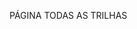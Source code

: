PÁGINA TODAS AS TRILHAS
<html lang="pt-BR"><head>
    <meta charset="UTF-8">
    <meta name="viewport" content="width=device-width, initial-scale=1.0">
    <title>Explore as Trilhas - TrendlyAI</title>
    <link href="https://unpkg.com/@geist-ui/fonts/geist-sans.css" rel="stylesheet">
    <link href="https://fonts.googleapis.com/css2?family=Inter:wght@300;400;500;600&amp;display=swap" rel="stylesheet">
    <script src="https://cdn.tailwindcss.com"></script>
    <script src="https://unpkg.com/lucide@latest/dist/umd/lucide.js"></script>
    <style>
        /* ATUALIZADO: Variável de cor amarela removida */
        :root {}

        .liquid-glass {
            backdrop-filter: blur(20px);
            background-color: rgba(255, 255, 255, 0.08);
            border: 1px solid rgba(255, 255, 255, 0.14);
            box-shadow: 0 8px 24px rgba(0, 0, 0, 0.28);
            border-radius: 16px;
        }

        .liquid-glass-pill {
            backdrop-filter: blur(20px);
            background-color: rgba(255, 255, 255, 0.1);
            border: 1px solid rgba(255, 255, 255, 0.14);
            border-radius: 9999px;
            transition: all 0.3s cubic-bezier(0.16, 1, 0.3, 1);
            cursor: pointer;
        }

        .liquid-glass-pill:hover {
            background-color: rgba(255, 255, 255, 0.15);
            transform: scale(1.05);
        }

        .liquid-glass-pill:active {
            transform: scale(0.97);
        }

        .liquid-glass-tag {
            backdrop-filter: blur(10px);
            background-color: rgba(255, 255, 255, 0.12);
            border: 1px solid rgba(255, 255, 255, 0.16);
            box-shadow: 0 2px 8px rgba(0, 0, 0, 0.2);
            border-radius: 9999px;
            padding: 2px 10px;
            font-size: 11px;
            font-weight: 500;
            color: white;
        }

        .hide-scrollbar::-webkit-scrollbar {
            display: none;
        }

        .hide-scrollbar {
            -ms-overflow-style: none;
            scrollbar-width: none;
        }

        .interactive-card {
            transition: all 0.4s cubic-bezier(0.16, 1, 0.3, 1);
            display: block;
        }

        .interactive-card:hover {
            transform: translateY(-8px) scale(1.02);
            box-shadow: 0 20px 40px rgba(0, 0, 0, 0.4);
        }
        
        .card-glow::before {
            content: '';
            position: absolute;
            inset: 0;
            background: radial-gradient(circle, rgba(255, 255, 255, 0.8) 0%, rgba(255, 255, 255, 0) 70%);
            opacity: 0.1;
            filter: blur(20px);
            mix-blend-mode: screen;
            border-radius: inherit;
            animation: pulse 4s ease-in-out infinite;
            pointer-events: none;
            transition: all 0.4s cubic-bezier(0.16, 1, 0.3, 1);
        }

        @keyframes pulse {
            0%, 100% {
                opacity: 0.08;
                transform: scale(0.95);
            }
            50% {
                opacity: 0.2;
                transform: scale(1.05);
            }
        }

        .animate-entry {
            opacity: 0;
            transform: translateY(20px) scale(0.98);
            animation: slideInFade 0.7s cubic-bezier(0.16, 1, 0.3, 1) forwards;
        }

        .animate-entry.delay-1 {
            animation-delay: 0.15s;
        }

        .animate-entry.delay-2 {
            animation-delay: 0.3s;
        }

        @keyframes slideInFade {
            to {
                opacity: 1;
                transform: translateY(0) scale(1);
            }
        }

        .progress-bar-container {
            height: 6px;
            background-color: rgba(255, 255, 255, 0.1);
            border-radius: 9999px;
            overflow: hidden;
            margin-top: 12px;
        }
        
        /* ATUALIZADO: Cor da barra de progresso alterada para branco */
        .progress-bar-fill {
            width: 0%;
            height: 100%;
            background: white;
            border-radius: 9999px;
            transition: width 0.8s cubic-bezier(0.16, 1, 0.3, 1);
            transition-delay: 0.4s;
        }

        #filters-drawer-container {
            transition: opacity 0.3s ease;
        }

        #drawer-backdrop {
            transition: opacity 0.3s ease-in-out;
        }

        #filters-drawer {
            transition: transform 0.4s cubic-bezier(0.16, 1, 0.3, 1);
        }

        #filters-drawer.open {
            transform: translateY(0) scale(1);
        }

        @media (max-width: 767px) {
            #filters-drawer {
                transform: translateY(100%) scale(1);
            }
        }

        @media (min-width: 768px) {
            #filters-drawer {
                transform: translateY(0) scale(0.95);
                opacity: 0;
            }
            #filters-drawer.open {
                opacity: 1;
            }
        }

        .filter-chip {
            position: relative;
            transition: all 0.2s ease-in-out;
            border: 1px solid transparent;
            margin-right: 8px;
        }
        
        /* ATUALIZADO: Cor da borda do filtro alterada para branco */
        .filter-chip::before {
            content: '';
            position: absolute;
            inset: -1px;
            border-radius: inherit;
            padding: 1px;
            background: white;
            -webkit-mask: linear-gradient(#fff 0 0) content-box, linear-gradient(#fff 0 0);
            -webkit-mask-composite: xor;
            mask-composite: exclude;
            opacity: 0;
            transition: opacity 0.3s ease;
            pointer-events: none;
        }

        .filter-chip:hover {
            transform: scale(1.05);
        }

        .filter-chip:hover::before {
            opacity: 0.7;
        }

        /* ATUALIZADO: Cor do filtro ativo alterada para branco translúcido */
        .filter-chip.active {
            background-color: rgba(255, 255, 255, 0.15);
        }

        .filter-chip.active::before {
            opacity: 1;
        }

        .clamp-2 {
            display: -webkit-box;
            -webkit-line-clamp: 2;
            -webkit-box-orient: vertical;
            overflow: hidden;
        }

        .custom-select-panel {
            backdrop-filter: blur(20px);
            background-color: rgba(30, 30, 35, 0.9);
            border: 1px solid rgba(255, 255, 255, 0.16);
            box-shadow: 0 8px 24px rgba(0, 0, 0, 0.35);
            opacity: 0;
            transform: scale(0.95);
            transform-origin: top;
            pointer-events: none;
            transition: opacity 0.2s ease, transform 0.2s ease;
        }

        .custom-select-panel.open {
            opacity: 1;
            transform: scale(1);
            pointer-events: auto;
        }

        .custom-select-option:hover {
            background-color: rgba(255, 255, 255, 0.05);
        }
        
        /* ATUALIZADO: Cor do texto selecionado alterada para branco */
        .custom-select-option.selected {
            color: white;
        }
    </style>
</head>

<!-- ATUALIZADO: Cor de seleção de texto alterada para branco translúcido -->
<body class="min-h-screen font-['Inter'] text-gray-100 antialiased bg-gray-950 selection:bg-white/20">

    <div style="height: 80px;"></div>

    <main class="mx-auto max-w-7xl px-4 pt-12 pb-12">
        <h1 class="text-3xl text-center md:text-left md:text-4xl font-semibold text-white tracking-tight mb-8 animate-entry" style="font-family: 'Geist', sans-serif;">Explore todas as Trilhas</h1>

        <section class="relative z-30 liquid-glass rounded-2xl mb-8 p-4 animate-entry delay-1">
            <div class="flex flex-col md:flex-row gap-4 mb-4">
                <div class="relative flex-1">
                    <svg xmlns="http://www.w3.org/2000/svg" width="24" height="24" viewBox="0 0 24 24" fill="none" stroke="currentColor" stroke-width="1.5" stroke-linecap="round" stroke-linejoin="round" class="absolute left-4 top-1/2 -translate-y-1/2 w-5 h-5 text-white/50 pointer-events-none z-10"><path d="m21 21-4.34-4.34"></path><circle cx="11" cy="11" r="8"></circle></svg>
                    <!-- ATUALIZADO: Cor do anel de foco alterada para branco -->
                    <input id="search-input" type="text" placeholder="Busque por trilhas, tópicos..." class="w-full bg-white/5 border border-white/10 rounded-lg py-2.5 pl-12 pr-4 text-white placeholder-white/50 focus:outline-none focus:ring-2 focus:ring-white/50">
                </div>
                <div id="custom-select-container" class="relative md:w-52">
                    <!-- ATUALIZADO: Cor do anel de foco alterada para branco -->
                    <button id="custom-select-trigger" type="button" aria-haspopup="listbox" aria-expanded="false" class="w-full flex items-center justify-between bg-white/5 border border-white/10 rounded-lg py-2.5 pl-4 pr-3 text-white focus:outline-none focus:ring-2 focus:ring-white/50">
                        <span id="custom-select-label" class="truncate">Mais relevantes</span>
                        <svg xmlns="http://www.w3.org/2000/svg" width="24" height="24" viewBox="0 0 24 24" fill="none" stroke="currentColor" stroke-width="1.5" stroke-linecap="round" stroke-linejoin="round" class="w-5 h-5 text-white/50 transition-transform"><path d="m6 9 6 6 6-6"></path></svg>
                    </button>
                    <div id="custom-select-panel" role="listbox" class="absolute top-full right-0 mt-2 w-full rounded-lg z-20 p-1 custom-select-panel">
                        <button role="option" aria-selected="true" data-value="top" class="w-full text-left p-2 rounded-md flex items-center justify-between text-sm custom-select-option selected">
                            <span>Mais relevantes</span>
                            <svg xmlns="http://www.w3.org/2000/svg" width="24" height="24" viewBox="0 0 24 24" fill="none" stroke="currentColor" stroke-width="1.5" stroke-linecap="round" stroke-linejoin="round" class="w-4 h-4"><path d="M20 6 9 17l-5-5"></path></svg>
                        </button>
                        <button role="option" aria-selected="false" data-value="recent" class="w-full text-left p-2 rounded-md flex items-center justify-between text-sm custom-select-option">
                            <span>Mais recentes</span>
                            <svg xmlns="http://www.w3.org/2000/svg" width="24" height="24" viewBox="0 0 24 24" fill="none" stroke="currentColor" stroke-width="1.5" stroke-linecap="round" stroke-linejoin="round" class="w-4 h-4 hidden"><path d="M20 6 9 17l-5-5"></path></svg>
                        </button>
                    </div>
                </div>
            </div>
            <div class="flex items-center gap-2">
                <div class="flex-1 overflow-x-auto hide-scrollbar whitespace-nowrap pb-2 -mb-2">
                    <button data-filter-group="categories" data-filter-value="Marketing" class="filter-chip inline-block px-4 py-1.5 rounded-full bg-white/5 text-sm text-white/80 hover:text-white">Marketing</button>
                    <button data-filter-group="categories" data-filter-value="Copywriting" class="filter-chip inline-block px-4 py-1.5 rounded-full bg-white/5 text-sm text-white/80 hover:text-white">Copywriting</button>
                    <button data-filter-group="categories" data-filter-value="Vídeo" class="filter-chip inline-block px-4 py-1.5 rounded-full bg-white/5 text-sm text-white/80 hover:text-white">Vídeo</button>
                    <button data-filter-group="categories" data-filter-value="Social Media" class="filter-chip inline-block px-4 py-1.5 rounded-full bg-white/5 text-sm text-white/80 hover:text-white">Social Media</button>
                </div>
                <button id="open-filters-drawer" class="flex-shrink-0 px-4 py-1.5 rounded-full liquid-glass-pill text-sm flex items-center gap-2">
                    <svg xmlns="http://www.w3.org/2000/svg" width="24" height="24" viewBox="0 0 24 24" fill="none" stroke="currentColor" stroke-width="1.5" stroke-linecap="round" stroke-linejoin="round" class="w-4 h-4"><line x1="21" x2="14" y1="4" y2="4"></line><line x1="10" x2="3" y1="4" y2="4"></line><line x1="21" x2="12" y1="12" y2="12"></line><line x1="8" x2="3" y1="12" y2="12"></line><line x1="21" x2="16" y1="20" y2="20"></line><line x1="12" x2="3" y1="20" y2="20"></line><line x1="14" x2="14" y1="2" y2="6"></line><line x1="8" x2="8" y1="10" y2="14"></line><line x1="16" x2="16" y1="18" y2="22"></line></svg>
                    <span>Filtros</span>
                </button>
            </div>
        </section>

        <div id="tracks-grid" class="grid grid-cols-1 sm:grid-cols-2 lg:grid-cols-3 gap-x-6 gap-y-10 animate-entry delay-2">
        </div>

        <div id="loader-container" class="mt-10 flex flex-col items-center">
            <p id="display-counter" class="text-sm text-white/70 mb-4"></p>
            <button id="load-more" class="liquid-glass-pill px-6 py-3 text-sm font-medium disabled:opacity-50 disabled:cursor-not-allowed" style="display: none;">Carregar mais</button>
        </div>
    </main>

    <footer class="mt-12 mb-8 text-center text-white/60 text-xs">
        <p>© <span id="year">2025</span> TrendlyAI. Aprenda, crie e compartilhe.</p>
    </footer>

    <div id="filters-drawer-container" class="fixed inset-0 z-[60] opacity-0 pointer-events-none">
        <div id="drawer-backdrop" class="absolute inset-0 bg-black/60 backdrop-blur-sm opacity-0"></div>
        <div id="filters-drawer" class="absolute bottom-0 left-0 right-0 md:left-auto md:right-4 md:top-24 md:w-[380px] md:h-auto liquid-glass flex flex-col max-h-[85vh] rounded-t-2xl md:rounded-2xl">
            <div class="p-4 border-b border-white/10 flex items-center justify-between flex-shrink-0">
                <h2 class="text-lg font-semibold tracking-tight text-white" style="font-family:'Geist',sans-serif;">Filtros Avançados</h2>
                <button id="close-filters-drawer" class="w-9 h-9 rounded-full hover:bg-white/10 flex items-center justify-center liquid-glass-pill active:scale-95" style="border-radius:50%">
                    <svg xmlns="http://www.w3.org/2000/svg" width="24" height="24" viewBox="0 0 24 24" fill="none" stroke="currentColor" stroke-width="1.5" stroke-linecap="round" stroke-linejoin="round" class="w-5 h-5"><path d="M18 6 6 18"></path><path d="m6 6 12 12"></path></svg>
                </button>
            </div>
            <div class="flex-1 overflow-y-auto p-5 space-y-6">
                <div>
                    <h3 class="text-sm font-medium uppercase tracking-wider text-white/60 mb-3">NÍVEL</h3>
                    <div class="flex flex-col space-y-2">
                        <!-- ATUALIZADO: Cor do checkbox alterada para branco -->
                        <label class="flex items-center gap-3 p-2 rounded-lg hover:bg-white/5 cursor-pointer">
                            <input type="checkbox" data-filter-group="levels" value="Iniciante" class="h-4 w-4 rounded bg-white/10 border-white/20 text-white focus:ring-white focus:ring-offset-0">
                            <span>Iniciante</span>
                        </label>
                        <label class="flex items-center gap-3 p-2 rounded-lg hover:bg-white/5 cursor-pointer">
                            <input type="checkbox" data-filter-group="levels" value="Intermediário" class="h-4 w-4 rounded bg-white/10 border-white/20 text-white focus:ring-white focus:ring-offset-0">
                            <span>Intermediário</span>
                        </label>
                        <label class="flex items-center gap-3 p-2 rounded-lg hover:bg-white/5 cursor-pointer">
                            <input type="checkbox" data-filter-group="levels" value="Avançado" class="h-4 w-4 rounded bg-white/10 border-white/20 text-white focus:ring-white focus:ring-offset-0">
                            <span>Avançado</span>
                        </label>
                    </div>
                </div>
                <div>
                    <h3 class="text-sm font-medium uppercase tracking-wider text-white/60 mb-3">STATUS</h3>
                    <div class="flex flex-col space-y-2">
                         <!-- ATUALIZADO: Cor do checkbox alterada para branco -->
                        <label class="flex items-center gap-3 p-2 rounded-lg hover:bg-white/5 cursor-pointer">
                            <input type="checkbox" data-filter-group="status" value="nao_iniciado" class="h-4 w-4 rounded bg-white/10 border-white/20 text-white focus:ring-white focus:ring-offset-0">
                            <span>Não iniciado</span>
                        </label>
                        <label class="flex items-center gap-3 p-2 rounded-lg hover:bg-white/5 cursor-pointer">
                            <input type="checkbox" data-filter-group="status" value="em_andamento" class="h-4 w-4 rounded bg-white/10 border-white/20 text-white focus:ring-white focus:ring-offset-0">
                            <span>Em andamento</span>
                        </label>
                        <label class="flex items-center gap-3 p-2 rounded-lg hover:bg-white/5 cursor-pointer">
                            <input type="checkbox" data-filter-group="status" value="concluido" class="h-4 w-4 rounded bg-white/10 border-white/20 text-white focus:ring-white focus:ring-offset-0">
                            <span>Concluído</span>
                        </label>
                    </div>
                </div>
            </div>
            <div class="p-4 border-t border-white/10 flex items-center gap-3 justify-end flex-shrink-0">
                <button id="clear-filters" class="liquid-glass-pill px-5 py-2.5 text-sm font-medium">Limpar</button>
                <!-- ATUALIZADO: Cor de fundo do botão alterada para branco -->
                <button id="apply-filters" class="liquid-glass-pill px-5 py-2.5 text-sm font-medium text-black" style="background: white;">Aplicar</button>
            </div>
        </div>
    </div>

    <script>
        document.addEventListener('DOMContentLoaded', function() {
            lucide.createIcons({
                strokeWidth: 1.5
            });

            const ALL_TRACKS = [
                { id: 't1', title: 'Design de Gradientes', image: '1618005182384-a83a8bd57fbe', categories: ['Marketing'], level: 'Iniciante', status: 'nao_iniciado', progress: 0 },
                { id: 't2', title: 'Copywriting para Lançamentos', image: '1504198266285-165a13a5456e', categories: ['Copywriting'], level: 'Intermediário', status: 'em_andamento', progress: 65 },
                { id: 't3', title: 'Edição de Vídeo para Reels', image: '1547658719-da2b51166', categories: ['Vídeo'], level: 'Intermediário', status: 'concluido', progress: 100 },
                { id: 't4', title: 'Estratégias para Social Media', image: '1529336953121-ad031f02223d', categories: ['Social Media'], level: 'Avançado', status: 'nao_iniciado', progress: 0 },
                { id: 't5', title: 'Fundamentos de Marketing Digital', image: '1460925895917-afdab827c52f', categories: ['Marketing'], level: 'Iniciante', status: 'em_andamento', progress: 30 },
                { id: 't6', title: 'Storytelling para Marcas', image: '1557839335-50e5ac5a5e78', categories: ['Copywriting'], level: 'Intermediário', status: 'concluido', progress: 100 },
                { id: 't7', title: 'Produção com Smartphone', image: '1533857692237-683675a74a13', categories: ['Vídeo'], level: 'Iniciante', status: 'nao_iniciado', progress: 0 },
                { id: 't8', title: 'Gerenciamento de Crises', image: '1556656642-7561816753', categories: ['Social Media'], level: 'Avançado', status: 'em_andamento', progress: 80 },
                { id: 't9', title: 'SEO para Conteúdo', image: '1555069964-92f76713833b', categories: ['Marketing'], level: 'Intermediário', status: 'nao_iniciado', progress: 0 }
            ];

            const state = {
                page: 1,
                loading: false,
                total: 0,
                filters: {
                    search: '',
                    categories: [],
                    levels: [],
                    status: [],
                    sort: 'top'
                }
            };

            const unsplashUrl = (id, w = 800, q = 80) => `https://images.unsplash.com/photo-${id}?auto=format&fit=crop&w=${w}&q=${q}`;
            const gridEl = document.getElementById('tracks-grid');

            function cardTemplate(track) {
                const categoryTags = track.categories.map(c => `<span class="liquid-glass-tag">${c}</span>`).join('');
                const levelTag = `<span class="liquid-glass-tag">${track.level}</span>`;

                return `
                    <div class="animate-entry">
                        <a href="#" class="interactive-card rounded-2xl overflow-hidden shadow-[0px_8px_24px_rgba(0,0,0,0.28)] relative h-64 card-glow">
                            <img src="${unsplashUrl(track.image)}" alt="${track.title}" class="absolute w-full h-full object-cover">
                            <div class="absolute top-0 left-0 p-5 flex items-start gap-2 flex-wrap">
                                ${categoryTags}
                                ${levelTag}
                            </div>
                            <div class="absolute inset-0 flex flex-col justify-end bg-gradient-to-t from-black/80 to-transparent">
                                <div class="p-5">
                                    <h3 class="font-semibold text-white text-lg clamp-2">${track.title}</h3>
                                </div>
                            </div>
                        </a>
                        <div class="progress-bar-container">
                            <div class="progress-bar-fill" data-progress="${track.progress}"></div>
                        </div>
                    </div>
                `;
            }

            function filterAndSortTracks() {
                let filtered = ALL_TRACKS.filter(track => {
                    const matchesSearch = !state.filters.search ||
                        track.title.toLowerCase().includes(state.filters.search.toLowerCase()) ||
                        track.categories.some(cat => cat.toLowerCase().includes(state.filters.search.toLowerCase()));

                    const matchesCategories = state.filters.categories.length === 0 ||
                        track.categories.some(cat => state.filters.categories.includes(cat));

                    const matchesLevels = state.filters.levels.length === 0 ||
                        state.filters.levels.includes(track.level);

                    const matchesStatus = state.filters.status.length === 0 ||
                        state.filters.status.includes(track.status);

                    return matchesSearch && matchesCategories && matchesLevels && matchesStatus;
                });

                if (state.filters.sort === 'recent') {
                    filtered = filtered.reverse();
                }

                return filtered;
            }

            async function fetchAndRender(isLoadMore = false) {
                if (state.loading) return;
                state.loading = true;

                if (!isLoadMore) {
                    state.page = 1;
                    gridEl.innerHTML = '';
                }

                await new Promise(res => setTimeout(res, 300));

                const filtered = filterAndSortTracks();
                state.total = filtered.length;
                const PAGE_SIZE = 9;
                const start = (state.page - 1) * PAGE_SIZE;
                const end = start + PAGE_SIZE;
                const items = filtered.slice(start, end);

                if (!isLoadMore && items.length === 0) {
                    gridEl.innerHTML = `
                        <div class="col-span-full text-center py-12">
                            <div class="liquid-glass rounded-xl p-8 max-w-md mx-auto">
                                <svg xmlns="http://www.w3.org/2000/svg" width="24" height="24" viewBox="0 0 24 24" fill="none" stroke="currentColor" stroke-width="1.5" stroke-linecap="round" stroke-linejoin="round" class="w-12 h-12 mx-auto mb-4 text-white/50"><path d="m21 21-4.34-4.34"></path><circle cx="11" cy="11" r="8"></circle></svg>
                                <h3 class="text-lg font-medium text-white mb-2">Nenhuma trilha encontrada</h3>
                                <p class="text-white/70 text-sm">Tente ajustar seus filtros ou buscar por outros termos.</p>
                            </div>
                        </div>
                    `;
                } else {
                    const newCardsHTML = items.map(cardTemplate).join('');
                    gridEl.insertAdjacentHTML('beforeend', newCardsHTML);

                    const renderedCards = gridEl.querySelectorAll('.animate-entry:not(.animated)');
                    renderedCards.forEach((card, i) => {
                        const delay = (isLoadMore ? i : (start + i)) % PAGE_SIZE;
                        card.style.animationDelay = `${delay * 80}ms`;
                        card.classList.add('animated');

                        const progressBar = card.querySelector('.progress-bar-fill');
                        const progress = progressBar.dataset.progress;
                        setTimeout(() => {
                            progressBar.style.width = `${progress}%`;
                        }, 500 + (delay * 80));
                    });
                }

                const loadMoreBtn = document.getElementById('load-more');
                const counterEl = document.getElementById('display-counter');
                const displayedCount = Math.min(state.page * PAGE_SIZE, state.total);

                counterEl.textContent = `Exibindo ${displayedCount} de ${state.total} trilhas`;
                loadMoreBtn.style.display = displayedCount >= state.total ? 'none' : 'block';

                state.loading = false;
            }

            const searchInput = document.getElementById('search-input');
            let searchTimeout;
            searchInput.addEventListener('input', (e) => {
                clearTimeout(searchTimeout);
                searchTimeout = setTimeout(() => {
                    state.filters.search = e.target.value;
                    fetchAndRender();
                }, 300);
            });

            const selectContainer = document.getElementById('custom-select-container');
            const selectTrigger = document.getElementById('custom-select-trigger');
            const selectPanel = document.getElementById('custom-select-panel');
            const selectLabel = document.getElementById('custom-select-label');

            selectTrigger.addEventListener('click', (e) => {
                e.stopPropagation();
                selectPanel.classList.toggle('open');
                const chevron = selectTrigger.querySelector('svg');
                chevron.style.transform = selectPanel.classList.contains('open') ? 'rotate(180deg)' : '';
            });

            selectPanel.addEventListener('click', (e) => {
                const option = e.target.closest('.custom-select-option');
                if (!option) return;

                selectPanel.querySelectorAll('.custom-select-option').forEach(opt => {
                    opt.classList.remove('selected');
                    opt.querySelector('svg').classList.add('hidden');
                });

                option.classList.add('selected');
                option.querySelector('svg').classList.remove('hidden');
                selectLabel.textContent = option.querySelector('span').textContent;

                state.filters.sort = option.dataset.value;
                selectPanel.classList.remove('open');
                selectTrigger.querySelector('svg').style.transform = '';

                fetchAndRender();
            });

            document.addEventListener('click', (e) => {
                if (!selectContainer.contains(e.target) && selectPanel.classList.contains('open')) {
                    selectPanel.classList.remove('open');
                    selectTrigger.querySelector('svg').style.transform = '';
                }
            });

            document.querySelectorAll('[data-filter-group="categories"]').forEach(chip => {
                chip.addEventListener('click', () => {
                    const filterValue = chip.dataset.filterValue;
                    const isActive = chip.classList.contains('active');

                    if (isActive) {
                        chip.classList.remove('active');
                        state.filters.categories = state.filters.categories.filter(cat => cat !== filterValue);
                    } else {
                        chip.classList.add('active');
                        state.filters.categories.push(filterValue);
                    }

                    fetchAndRender();
                });
            });

            document.getElementById('load-more').addEventListener('click', () => {
                state.page++;
                fetchAndRender(true);
            });

            const openDrawerBtn = document.getElementById('open-filters-drawer');
            const closeDrawerBtn = document.getElementById('close-filters-drawer');
            const drawerContainer = document.getElementById('filters-drawer-container');
            const drawer = document.getElementById('filters-drawer');
            const backdrop = document.getElementById('drawer-backdrop');

            openDrawerBtn.addEventListener('click', () => {
                drawerContainer.classList.remove('opacity-0', 'pointer-events-none');
                setTimeout(() => {
                    backdrop.classList.add('opacity-100');
                    drawer.classList.add('open');
                }, 10);
            });

            const closeDrawer = () => {
                backdrop.classList.remove('opacity-100');
                drawer.classList.remove('open');
                setTimeout(() => {
                    drawerContainer.classList.add('opacity-0', 'pointer-events-none');
                }, 400);
            };

            closeDrawerBtn.addEventListener('click', closeDrawer);
            backdrop.addEventListener('click', closeDrawer);

            document.getElementById('apply-filters').addEventListener('click', () => {
                const checkedLevels = Array.from(document.querySelectorAll('input[data-filter-group="levels"]:checked')).map(cb => cb.value);
                const checkedStatus = Array.from(document.querySelectorAll('input[data-filter-group="status"]:checked')).map(cb => cb.value);

                state.filters.levels = checkedLevels;
                state.filters.status = checkedStatus;
                fetchAndRender();
                closeDrawer();
            });

            document.getElementById('clear-filters').addEventListener('click', () => {
                state.filters.levels = [];
                state.filters.status = [];

                document.querySelectorAll('#filters-drawer input[type="checkbox"]').forEach(cb => {
                    cb.checked = false;
                });
            });
            
            document.getElementById('year').textContent = new Date().getFullYear();

            fetchAndRender();
        });
    </script>

</body></html>